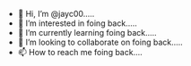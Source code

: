 - 👋 Hi, I’m @jayc00.....
- 👀 I’m interested in foing back.....
- 🌱 I’m currently learning foing back.....
- 💞️ I’m looking to collaborate on foing back.....
- 📫 How to reach me foing back....

<!---
jayc00/jayc00 is a ✨ special ✨ repository because its `README.md` (this file) appears on your GitHub profile.
You can click the Preview link to take a look at your changes.
--->
